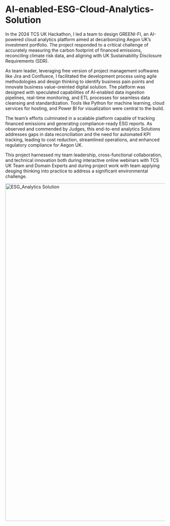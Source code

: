 # AI-enabled-ESG-Cloud-Analytics-Solution

In the 2024 TCS UK Hackathon, I led a team to design GREENI-FI, an AI-powered cloud analytics platform aimed at decarbonizing Aegon UK’s investment portfolio. The project responded to a critical challenge of accurately measuring the carbon footprint of financed emissions, reconciling climate risk data, and aligning with UK Sustainability Disclosure Requirements (SDR).

As team leader, leveraging free version of project management softwares like Jira and Confluece, I facilitated the development process using agile methodologies and design thinking to identify business pain points and innovate business value-oreinted digital solution. The platform was designed with speculated capabilities of AI-enabled data ingestion pipelines, real-time monitoring, and ETL processes for seamless data cleansing and standardization. Tools like Python for machine learning, cloud services for hosting, and Power BI for visualization were central to the build.

The team’s efforts culminated in a scalable platform capable of tracking financed emissions and generating compliance-ready ESG reports. As observed and commended by Judges, this end-to-end analytics Solutions addresses gaps in data reconciliation and the need for automated KPI tracking, leading to cost reduction, streamlined operations, and enhanced regulatory compliance for Aegon UK.

This project harnessed my team leadership, cross-functional collaboration, and technical innovation both during interactive online webinars with TCS UK Team and Domain Experts and during project work with team applying desging thinking into practice to address a significant environmental challenge.



<img width="1068" alt="ESG_Analytics Solution" src="https://github.com/user-attachments/assets/76ed1158-6b71-41e4-b7b7-5df43d4f5e99">
